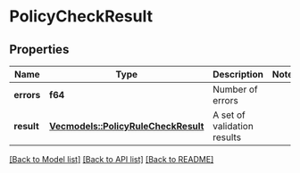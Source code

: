 # PolicyCheckResult

## Properties

Name | Type | Description | Notes
------------ | ------------- | ------------- | -------------
**errors** | **f64** | Number of errors | 
**result** | [**Vec<models::PolicyRuleCheckResult>**](PolicyRuleCheckResult.md) | A set of validation results | 

[[Back to Model list]](../README.md#documentation-for-models) [[Back to API list]](../README.md#documentation-for-api-endpoints) [[Back to README]](../README.md)



